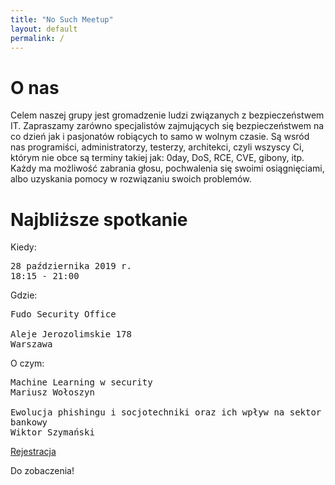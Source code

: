```yaml
---
title: "No Such Meetup"
layout: default
permalink: /
---
```

<h1>O nas</h1>
<p>Celem naszej grupy jest gromadzenie ludzi związanych z bezpieczeństwem IT. Zapraszamy zarówno specjalistów zajmujących się bezpieczeństwem na co dzień jak i pasjonatów robiących to samo w wolnym czasie. Są wsród nas programiści, administratorzy, testerzy, architekci, czyli wszyscy Ci, którym nie obce są terminy takiej jak: 0day, DoS, RCE, CVE, gibony, itp. Każdy ma możliwość zabrania głosu, pochwalenia się swoimi osiągnięciami, albo uzyskania pomocy w rozwiązaniu swoich problemów.</p>

<h1>Najbliższe spotkanie</h1>

Kiedy:
<pre>
28 października 2019 r.
18:15 - 21:00
</pre>
Gdzie:
<pre>
Fudo Security Office

Aleje Jerozolimskie 178
Warszawa
</pre>
O czym:
<pre style="white-space: pre-wrap;">
Machine Learning w security
Mariusz Wołoszyn

Ewolucja phishingu i socjotechniki oraz ich wpływ na sektor bankowy
Wiktor Szymański
</pre>

<a href="/registration">Rejestracja</a>

Do zobaczenia!
